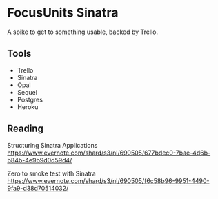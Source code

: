 FocusUnits Sinatra
==================

A spike to get to something usable, backed by Trello.

Tools
-----

- Trello
- Sinatra
- Opal
- Sequel
- Postgres
- Heroku

Reading
-------

Structuring Sinatra Applications
https://www.evernote.com/shard/s3/nl/690505/677bdec0-7bae-4d6b-b84b-4e9b9d0d59d4/

Zero to smoke test with Sinatra
https://www.evernote.com/shard/s3/nl/690505/f6c58b96-9951-4490-9fa9-d38d70514032/
